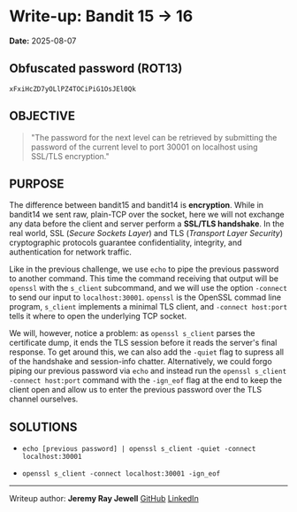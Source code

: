 # Write-up: Bandit 15 → 16  
**Date:** 2025-08-07  

## Obfuscated password (ROT13) 

`xFxiHcZD7yOLlPZ4TOCiPiG1OsJEl0Qk`

## OBJECTIVE
	
>"The password for the next level can be retrieved by submitting the password of the current level to port 30001 on localhost using SSL/TLS encryption."

## PURPOSE

The difference between bandit15 and bandit14 is **encryption**. While in bandit14 we sent raw, plain-TCP over the socket, here we will not exchange any data before the client and server perform a **SSL/TLS handshake**. In the real world, SSL (*Secure Sockets Layer*) and TLS (*Transport Layer Security*) cryptographic protocols guarantee confidentiality, integrity, and authentication for network traffic.

Like in the previous challenge, we use `echo` to pipe the previous password to another command. This time the command receiving that output will be `openssl` with the `s_client` subcommand, and we will use the option `-connect` to send our input to `localhost:30001`. `openssl` is the OpenSSL commad line program, `s_client` implements a minimal TLS client, and `-connect host:port` tells it where to open the underlying TCP socket.

We will, however, notice a problem: as `openssl s_client` parses the certificate dump, it ends the TLS session before it reads the server's final response. To get around this, we can also add the `-quiet` flag to supress all of the handshake and session-info chatter. Alternatively, we could forgo piping our previous password via `echo` and instead run the `openssl s_client -connect host:port` command with the `-ign_eof` flag at the end to keep the client open and allow us to enter the previous password over the TLS channel ourselves.

## SOLUTIONS
	
- `echo [previous password] | openssl s_client -quiet -connect localhost:30001`

- `openssl s_client -connect localhost:30001 -ign_eof`

___

Writeup author: **Jeremy Ray Jewell**
[GitHub](https://github.com/jeremyrayjewell)
[LinkedIn](https://www.linkedin.com/in/jeremyrayjewell)
